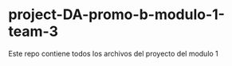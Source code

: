 # project-DA-promo-b-modulo-1-team-3
Este repo contiene todos los archivos del proyecto del modulo 1
